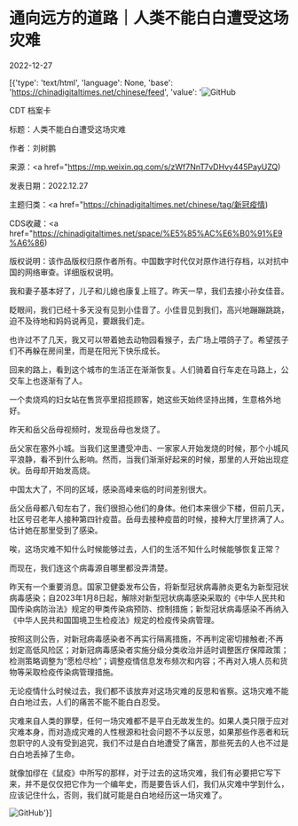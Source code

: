 # 通向远方的道路｜人类不能白白遭受这场灾难

2022-12-27

[{'type': 'text/html', 'language': None, 'base': 'https://chinadigitaltimes.net/chinese/feed', 'value': '![GitHub](https://chinadigitaltimes.net/chinese/files/2022/12/image-1672131408197.png)

CDT 档案卡

标题：人类不能白白遭受这场灾难

作者：刘树鹏

来源：<a href="https://mp.weixin.qq.com/s/zWf7NnT7vDHvy445PayUZQ)

发表日期：2022.12.27

主题归类：<a href="https://chinadigitaltimes.net/chinese/tag/新冠疫情)

CDS收藏：<a href="https://chinadigitaltimes.net/space/%E5%85%AC%E6%B0%91%E9%A6%86)

版权说明：该作品版权归原作者所有。中国数字时代仅对原作进行存档，以对抗中国的网络审查。详细版权说明。





我和妻子基本好了，儿子和儿媳也康复上班了。昨天一早，我们去接小孙女佳音。

眨眼间，我们已经十多天没有见到小佳音了。小佳音见到我们，高兴地蹦蹦跳跳，迫不及待地和妈妈说再见，要跟我们走。

也许过不了几天，我又可以带着她去动物园看猴子，去广场上喂鸽子了。希望孩子们不再躲在房间里，而是在阳光下快乐成长。

回来的路上，看到这个城市的生活正在渐渐恢复。人们骑着自行车走在马路上，公交车上也逐渐有了人。

一个卖烧鸡的妇女站在售货亭里招揽顾客，她这些天始终坚持出摊，生意格外地好。

昨天和岳父岳母视频时，发现岳母也发烧了。

岳父家在塞外小城。当我们这里遭受冲击、一家家人开始发烧的时候，那个小城风平浪静，看不到什么影响。然而，当我们渐渐好起来的时候，那里的人开始出现症状。岳母却开始发高烧。

中国太大了，不同的区域，感染高峰来临的时间差别很大。

岳父岳母都八旬左右了，我们很担心他们的身体。他们本来很少下楼，但前几天，社区号召老年人接种第四针疫苗。岳母去接种疫苗的时候，接种大厅里挤满了人。估计她在那里受到了感染。

唉，这场灾难不知什么时候能够过去，人们的生活不知什么时候能够恢复正常？

而现在，我们连这个病毒源自哪里都没弄清楚。

昨天有一个重要消息。国家卫健委发布公告，将新型冠状病毒肺炎更名为新型冠状病毒感染；自2023年1月8日起，解除对新型冠状病毒感染采取的《中华人民共和国传染病防治法》规定的甲类传染病预防、控制措施；新型冠状病毒感染不再纳入《中华人民共和国国境卫生检疫法》规定的检疫传染病管理。

按照这则公告，对新冠病毒感染者不再实行隔离措施，不再判定密切接触者;不再划定高低风险区；对新冠病毒感染者实施分级分类收治并适时调整医疗保障政策；检测策略调整为“愿检尽检”；调整疫情信息发布频次和内容；不再对入境人员和货物等采取检疫传染病管理措施。

无论疫情什么时候过去，我们都不该放弃对这场灾难的反思和省察。这场灾难不能白白地过去，人们的痛苦不能不能白白忍受。

灾难来自人类的罪孽，任何一场灾难都不是平白无故发生的。如果人类只限于应对灾难本身，而对造成灾难的人性根源和社会问题不予以反思，如果那些作恶者和玩忽职守的人没有受到追究，我们不过是白白地遭受了痛苦，那些死去的人也不过是白白地丢掉了生命。

就像加缪在《鼠疫》中所写的那样，对于过去的这场灾难，我们有必要把它写下来，并不是仅仅把它作为一个编年史，而是要告诉人们，我们从灾难中学到什么，应该记住什么，否则，我们就可能是白白地经历这一场灾难了。

![GitHub](https://chinadigitaltimes.net/chinese/files/2022/12/image-1672131408197.png)'}]